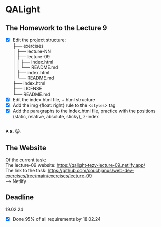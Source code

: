 # QALight
## The Homework to the Lecture 9

- [x] Edit the project structure:<br>
├── exercises<br>
│   ├── lecture-NN<br>
│   ├── lecture-09<br>
│   │   ├── index.html<br>
│   │   └── README.md<br>
│   ├── index.html <br>
│   └── README.md<br>
├── index.html<br>
├── LICENSE<br>
└── README.md<br>
- [x] Edit the index.html file, +.html structure<br>
- [x] Add the img {float: right} rule to the <`styles`> tag<br>
- [x] Add the paragraphs to the index.html file, practice with the positions (static, relative, absolute, sticky), z-index
<br><br>

**P.S.** 😸. 

## The Website
Of the current task: <br>
The lecture-09 website: https://qalight-tezv-lecture-09.netlify.app/<br>
The link to the task: https://github.com/couchjanus/web-dev-exercises/tree/main/exercises/lecture-09
<br />
--> Netlify

## Deadline
19.02.24 <br />

- [x] Done 95% of all requirements by 18.02.24